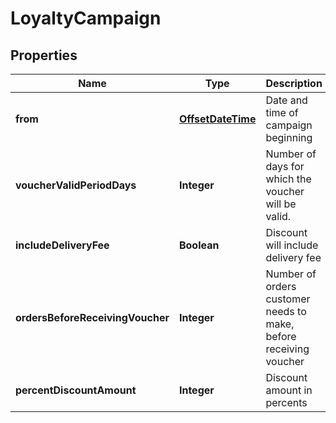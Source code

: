 
# LoyaltyCampaign

## Properties
Name | Type | Description | Notes
------------ | ------------- | ------------- | -------------
**from** | [**OffsetDateTime**](OffsetDateTime.md) | Date and time of campaign beginning |  [optional]
**voucherValidPeriodDays** | **Integer** | Number of days for which the voucher will be valid. |  [optional]
**includeDeliveryFee** | **Boolean** | Discount will include delivery fee |  [optional]
**ordersBeforeReceivingVoucher** | **Integer** | Number of orders customer needs to make, before receiving voucher |  [optional]
**percentDiscountAmount** | **Integer** | Discount amount in percents |  [optional]



